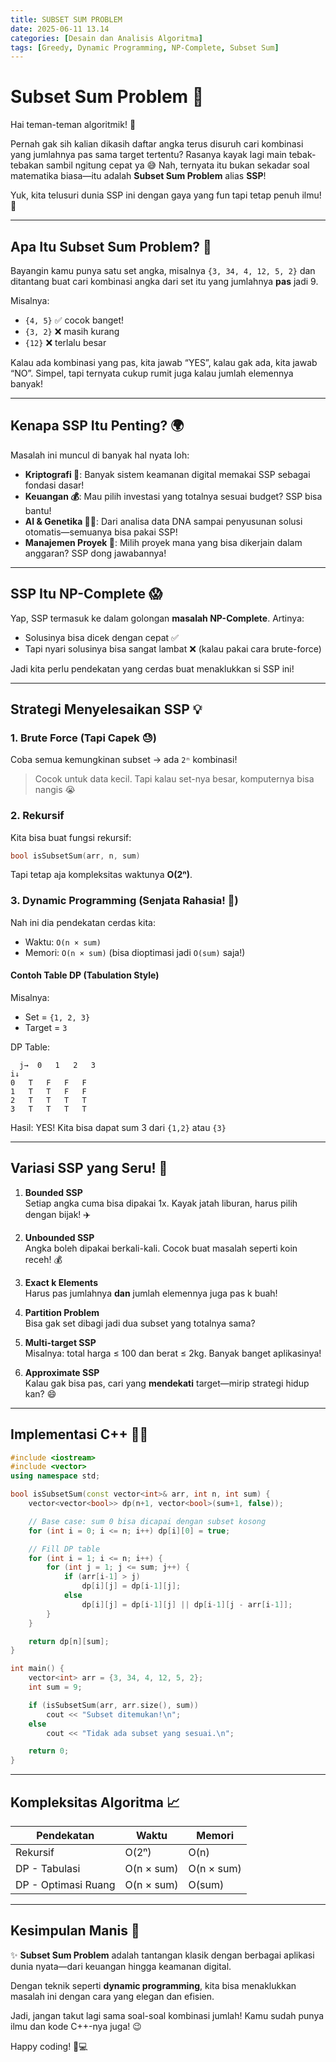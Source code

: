 ```yaml
---
title: SUBSET SUM PROBLEM
date: 2025-06-11 13.14
categories: [Desain dan Analisis Algoritma]
tags: [Greedy, Dynamic Programming, NP-Complete, Subset Sum]
---
```


# Subset Sum Problem 🎯

Hai teman-teman algoritmik! 👋

Pernah gak sih kalian dikasih daftar angka terus disuruh cari kombinasi yang jumlahnya pas sama target tertentu? Rasanya kayak lagi main tebak-tebakan sambil ngitung cepat ya 😅 Nah, ternyata itu bukan sekadar soal matematika biasa—itu adalah **Subset Sum Problem** alias **SSP**!

Yuk, kita telusuri dunia SSP ini dengan gaya yang fun tapi tetap penuh ilmu! 🚀

---

## Apa Itu Subset Sum Problem? 🤔

Bayangin kamu punya satu set angka, misalnya `{3, 34, 4, 12, 5, 2}` dan ditantang buat cari kombinasi angka dari set itu yang jumlahnya **pas** jadi 9.

Misalnya:
- `{4, 5}` ✅ cocok banget!
- `{3, 2}` ❌ masih kurang
- `{12}` ❌ terlalu besar

Kalau ada kombinasi yang pas, kita jawab “YES”, kalau gak ada, kita jawab “NO”. Simpel, tapi ternyata cukup rumit juga kalau jumlah elemennya banyak!

---

## Kenapa SSP Itu Penting? 🌍

Masalah ini muncul di banyak hal nyata loh:

- **Kriptografi 🔐**: Banyak sistem keamanan digital memakai SSP sebagai fondasi dasar!
- **Keuangan 💰**: Mau pilih investasi yang totalnya sesuai budget? SSP bisa bantu!
- **AI & Genetika 🤖🧬**: Dari analisa data DNA sampai penyusunan solusi otomatis—semuanya bisa pakai SSP!
- **Manajemen Proyek 🧠**: Milih proyek mana yang bisa dikerjain dalam anggaran? SSP dong jawabannya!

---

## SSP Itu NP-Complete 😱

Yap, SSP termasuk ke dalam golongan **masalah NP-Complete**. Artinya:
- Solusinya bisa dicek dengan cepat ✅
- Tapi nyari solusinya bisa sangat lambat ❌ (kalau pakai cara brute-force)

Jadi kita perlu pendekatan yang cerdas buat menaklukkan si SSP ini!

---

## Strategi Menyelesaikan SSP 💡

### 1. **Brute Force (Tapi Capek 😓)**
Coba semua kemungkinan subset → ada `2ⁿ` kombinasi!
> Cocok untuk data kecil. Tapi kalau set-nya besar, komputernya bisa nangis 😭

### 2. **Rekursif**
Kita bisa buat fungsi rekursif:
```cpp
bool isSubsetSum(arr, n, sum)
```
Tapi tetap aja kompleksitas waktunya **O(2ⁿ)**.

### 3. **Dynamic Programming (Senjata Rahasia! 💪)**

Nah ini dia pendekatan cerdas kita:
- Waktu: `O(n × sum)`
- Memori: `O(n × sum)` (bisa dioptimasi jadi `O(sum)` saja!)

#### Contoh Table DP (Tabulation Style)
Misalnya:
- Set = `{1, 2, 3}`
- Target = `3`

DP Table:
```
  j→  0   1   2   3
i↓
0   T   F   F   F
1   T   T   F   F
2   T   T   T   T
3   T   T   T   T
```

Hasil: YES! Kita bisa dapat sum 3 dari `{1,2}` atau `{3}`

---

## Variasi SSP yang Seru! 🎲

1. **Bounded SSP**  
   Setiap angka cuma bisa dipakai 1x. Kayak jatah liburan, harus pilih dengan bijak! ✈️

2. **Unbounded SSP**  
   Angka boleh dipakai berkali-kali. Cocok buat masalah seperti koin receh! 💰

3. **Exact k Elements**  
   Harus pas jumlahnya **dan** jumlah elemennya juga pas k buah!

4. **Partition Problem**  
   Bisa gak set dibagi jadi dua subset yang totalnya sama?

5. **Multi-target SSP**  
   Misalnya: total harga ≤ 100 dan berat ≤ 2kg. Banyak banget aplikasinya!

6. **Approximate SSP**  
   Kalau gak bisa pas, cari yang **mendekati** target—mirip strategi hidup kan? 😄

---

## Implementasi C++ 🧑‍💻

```cpp
#include <iostream>
#include <vector>
using namespace std;

bool isSubsetSum(const vector<int>& arr, int n, int sum) {
    vector<vector<bool>> dp(n+1, vector<bool>(sum+1, false));

    // Base case: sum 0 bisa dicapai dengan subset kosong
    for (int i = 0; i <= n; i++) dp[i][0] = true;

    // Fill DP table
    for (int i = 1; i <= n; i++) {
        for (int j = 1; j <= sum; j++) {
            if (arr[i-1] > j)
                dp[i][j] = dp[i-1][j];
            else
                dp[i][j] = dp[i-1][j] || dp[i-1][j - arr[i-1]];
        }
    }

    return dp[n][sum];
}

int main() {
    vector<int> arr = {3, 34, 4, 12, 5, 2};
    int sum = 9;

    if (isSubsetSum(arr, arr.size(), sum))
        cout << "Subset ditemukan!\n";
    else
        cout << "Tidak ada subset yang sesuai.\n";

    return 0;
}
```

---

## Kompleksitas Algoritma 📈

| Pendekatan             | Waktu       | Memori     |
|------------------------|-------------|-------------|
| Rekursif               | O(2ⁿ)       | O(n)        |
| DP - Tabulasi          | O(n × sum)  | O(n × sum)  |
| DP - Optimasi Ruang    | O(n × sum)  | O(sum)      |

---

## Kesimpulan Manis 🍬

✨ **Subset Sum Problem** adalah tantangan klasik dengan berbagai aplikasi dunia nyata—dari keuangan hingga keamanan digital.

Dengan teknik seperti **dynamic programming**, kita bisa menaklukkan masalah ini dengan cara yang elegan dan efisien.

Jadi, jangan takut lagi sama soal-soal kombinasi jumlah! Kamu sudah punya ilmu dan kode C++-nya juga! 😉

Happy coding! 🌈💻
